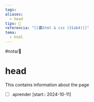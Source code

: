 ```yaml
---
tags: 
aliases:
  - head
tipo: 📑
referencia: "[[🏛️html & css (31ab4)]]"
tema:
  - html
---
```


#nota/📑

# head 


This contains information
about the page





- [ ] aprender  [start:: 2024-10-11]
